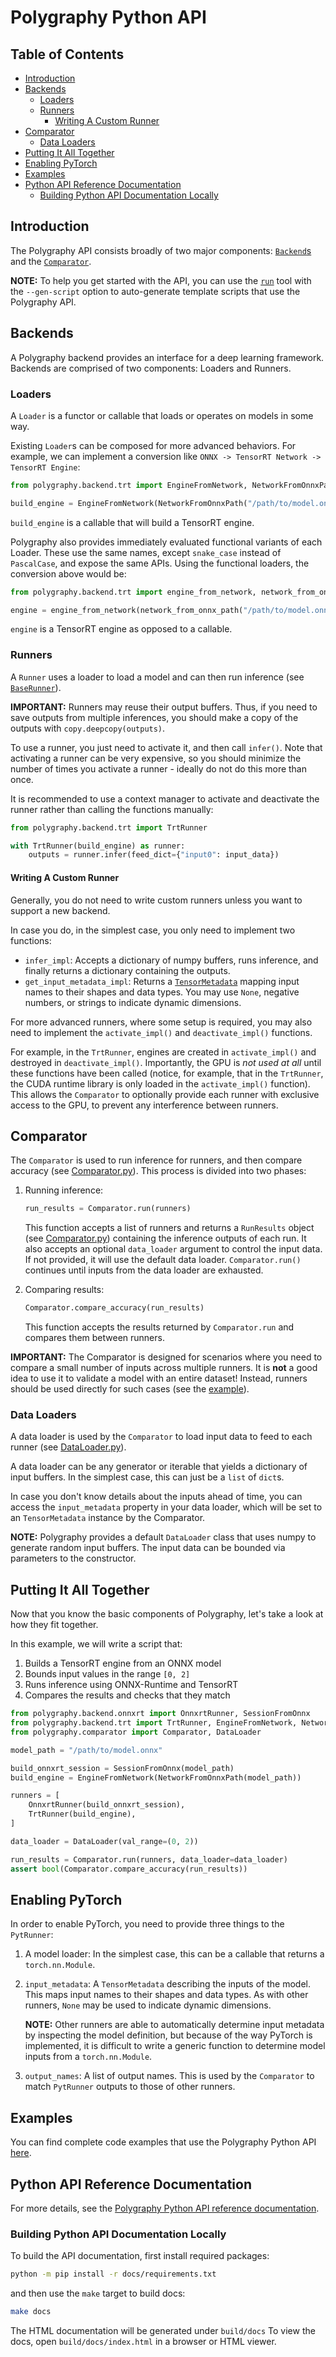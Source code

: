 # Polygraphy Python API

## Table of Contents

- [Introduction](#introduction)
- [Backends](#backends)
    - [Loaders](#loaders)
    - [Runners](#runners)
        - [Writing A Custom Runner](#writing-a-custom-runner)
- [Comparator](#comparator)
    - [Data Loaders](#data-loaders)
- [Putting It All Together](#putting-it-all-together)
- [Enabling PyTorch](#enabling-pytorch)
- [Examples](#examples)
- [Python API Reference Documentation](#python-api-reference-documentation)
    - [Building Python API Documentation Locally](#building-python-api-documentation-locally)


## Introduction

The Polygraphy API consists broadly of two major components:
[`Backend`s](#backends) and the [`Comparator`](#comparator).

**NOTE:** To help you get started with the API, you can use the [`run`](./tools/run/) tool
with the `--gen-script` option to auto-generate template scripts that use the Polygraphy API.


## Backends

A Polygraphy backend provides an interface for a deep learning framework.
Backends are comprised of two components: Loaders and Runners.


### Loaders

A `Loader` is a functor or callable that loads or operates on models in some way.

Existing `Loader`s can be composed for more advanced behaviors.
For example, we can implement a conversion like `ONNX -> TensorRT Network -> TensorRT Engine`:

```python
from polygraphy.backend.trt import EngineFromNetwork, NetworkFromOnnxPath

build_engine = EngineFromNetwork(NetworkFromOnnxPath("/path/to/model.onnx"))
```

`build_engine` is a callable that will build a TensorRT engine.

Polygraphy also provides immediately evaluated functional variants of each Loader.
These use the same names, except `snake_case` instead of `PascalCase`, and expose the same APIs.
Using the functional loaders, the conversion above would be:

```python
from polygraphy.backend.trt import engine_from_network, network_from_onnx_path

engine = engine_from_network(network_from_onnx_path("/path/to/model.onnx"))
```

`engine` is a TensorRT engine as opposed to a callable.


### Runners

A `Runner` uses a loader to load a model and can then run inference (see [`BaseRunner`](./backend/base/runner.py)).

**IMPORTANT:** Runners may reuse their output buffers. Thus, if you need to save outputs from multiple inferences, you should
make a copy of the outputs with `copy.deepcopy(outputs)`.

To use a runner, you just need to activate it, and then call `infer()`.
Note that activating a runner can be very expensive, so you should minimize the
number of times you activate a runner - ideally do not do this more than once.

It is recommended to use a context manager to activate and deactivate the
runner rather than calling the functions manually:

```python
from polygraphy.backend.trt import TrtRunner

with TrtRunner(build_engine) as runner:
    outputs = runner.infer(feed_dict={"input0": input_data})
```

#### Writing A Custom Runner

Generally, you do not need to write custom runners unless you want to support a new backend.

In case you do, in the simplest case, you only need to implement two functions:
- `infer_impl`: Accepts a dictionary of numpy buffers, runs inference, and finally returns a dictionary containing the outputs.
- `get_input_metadata_impl`: Returns a [`TensorMetadata`](./common/struct.py) mapping input names to their shapes and data types.
    You may use `None`, negative numbers, or strings to indicate dynamic dimensions.

For more advanced runners, where some setup is required, you may also need to implement the `activate_impl()` and `deactivate_impl()` functions.

For example, in the `TrtRunner`, engines are created in `activate_impl()` and destroyed in `deactivate_impl()`.
Importantly, the GPU is *not used at all* until these functions have been called (notice, for example,
    that in the `TrtRunner`, the CUDA runtime library is only loaded in the `activate_impl()` function).
This allows the `Comparator` to optionally provide each runner with exclusive access to the GPU, to prevent any interference between runners.


## Comparator

The `Comparator` is used to run inference for runners, and then compare accuracy (see [Comparator.py](./comparator/Comparator.py)).
This process is divided into two phases:

1. Running inference:

    ```python
    run_results = Comparator.run(runners)
    ```

    This function accepts a list of runners and returns a `RunResults` object (see [Comparator.py](./comparator/Comparator.py))
    containing the inference outputs of each run.
    It also accepts an optional `data_loader` argument to control the input data. If not provided, it will use the
    default data loader. `Comparator.run()` continues until inputs from the data loader are exhausted.

2. Comparing results:

    ```python
    Comparator.compare_accuracy(run_results)
    ```

    This function accepts the results returned by `Comparator.run` and compares them between runners.

**IMPORTANT:** The Comparator is designed for scenarios where you need to compare a small number
of inputs across multiple runners. It is **not** a good idea to use it
to validate a model with an entire dataset! Instead, runners should be used directly for such
cases (see the [example](../examples/api/02_using_real_data)).


### Data Loaders

A data loader is used by the `Comparator` to load input data to feed to each runner
(see [DataLoader.py](./comparator/DataLoader.py)).

A data loader can be any generator or iterable that yields
a dictionary of input buffers. In the simplest case, this can just be a `list` of `dict`s.

In case you don't know details about the inputs ahead of time, you can access the `input_metadata`
property in your data loader, which will be set to an `TensorMetadata` instance by the Comparator.

**NOTE:** Polygraphy provides a default `DataLoader` class that uses numpy to generate random input buffers.
The input data can be bounded via parameters to the constructor.


## Putting It All Together

Now that you know the basic components of Polygraphy, let's take a look at how they fit together.

In this example, we will write a script that:
1. Builds a TensorRT engine from an ONNX model
2. Bounds input values in the range `[0, 2]`
3. Runs inference using ONNX-Runtime and TensorRT
4. Compares the results and checks that they match

```python
from polygraphy.backend.onnxrt import OnnxrtRunner, SessionFromOnnx
from polygraphy.backend.trt import TrtRunner, EngineFromNetwork, NetworkFromOnnxPath
from polygraphy.comparator import Comparator, DataLoader

model_path = "/path/to/model.onnx"

build_onnxrt_session = SessionFromOnnx(model_path)
build_engine = EngineFromNetwork(NetworkFromOnnxPath(model_path))

runners = [
    OnnxrtRunner(build_onnxrt_session),
    TrtRunner(build_engine),
]

data_loader = DataLoader(val_range=(0, 2))

run_results = Comparator.run(runners, data_loader=data_loader)
assert bool(Comparator.compare_accuracy(run_results))
```

## Enabling PyTorch

In order to enable PyTorch, you need to provide three things to the `PytRunner`:
1. A model loader: In the simplest case, this can be a callable that returns a `torch.nn.Module`.

2. `input_metadata`: A `TensorMetadata` describing the inputs of the model. This maps input names to their shapes and data types. As with other runners, `None` may be used to indicate dynamic dimensions.

    **NOTE:** Other runners are able to automatically determine input metadata by inspecting the model definition, but because of the way PyTorch is implemented, it is difficult to write a generic function to determine model inputs from a `torch.nn.Module`.

3. `output_names`: A list of output names. This is used by the `Comparator` to match `PytRunner` outputs to those of other runners.


## Examples

You can find complete code examples that use the Polygraphy Python API [here](../examples/api).


## Python API Reference Documentation

For more details, see the [Polygraphy Python API reference documentation](https://docs.nvidia.com/deeplearning/tensorrt/polygraphy/docs/index.html).

### Building Python API Documentation Locally

To build the API documentation, first install required packages:

```bash
python -m pip install -r docs/requirements.txt
```

and then use the `make` target to build docs:

```bash
make docs
```

The HTML documentation will be generated under `build/docs`
To view the docs, open `build/docs/index.html` in a browser or HTML viewer.
